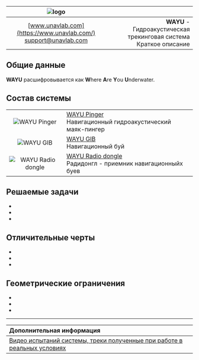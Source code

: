 | ![logo](https://ucnl.github.io/documentation/sm_logo.png) |  |
| :---: | ---: |
| [www.unavlab.com](https://www.unavlab.com/) <br/> [support@unavlab.com](mailto:support@unavlab.com) | **WAYU** - Гидроакустическая трекинговая система <br/> Краткое описание |

<div style="page-break-after: always;"></div>

## Общие данные
**WAYU** расшифровывается как **W**here **A**re **Y**ou **U**nderwater.

<div style="page-break-after: always;"></div>

## Состав системы

|  |  |
| :---: | :--- |
| ![WAYU Pinger]() | [WAYU Pinger](WAYU_Pinger_Specification_ru.md) <br/> Навигационный гидроакустический маяк-пингер |
| ![WAYU GIB]() | [WAYU GIB](WAYU_GIB_Specification_ru.md) <br/> Навигационный буй |
| ![WAYU Radio dongle]() | [WAYU Radio dongle](WAYU_RF_Dongle_Specification_ru.md) <br/> Радидонгл - приемник навигационныйх буев |


<div style="page-break-after: always;"></div>

## Решаемые задачи
-
-
-

<div style="page-break-after: always;"></div>

## Отличительные черты
-
-
-

<div style="page-break-after: always;"></div>

## Геометрические ограничения
-
-
-

<div style="page-break-after: always;"></div>

_________  

| **Дополнительная информация** |
| :--- |
| [Видео испытаний системы, треки полученные при работе в реальных условиях](media.md) |

